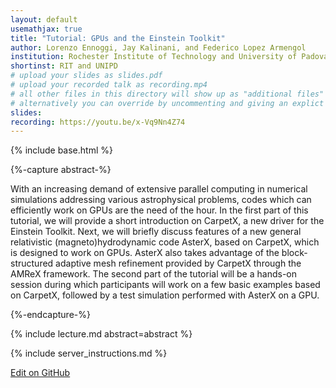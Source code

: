 ```yaml
---
layout: default
usemathjax: true
title: "Tutorial: GPUs and the Einstein Toolkit"
author: Lorenzo Ennoggi, Jay Kalinani, and Federico Lopez Armengol
institution: Rochester Institute of Technology and University of Padova 
shortinst: RIT and UNIPD
# upload your slides as slides.pdf
# upload your recorded talk as recording.mp4
# all other files in this directory will show up as "additional files"
# alternatively you can override by uncommenting and giving an explict URL:
slides: 
recording: https://youtu.be/x-Vq9Nn4Z74
---
```

{% include base.html %}

{%-capture abstract-%}

With an increasing demand of extensive parallel computing in numerical
simulations addressing various astrophysical problems, codes which can
efficiently work on GPUs are the need of the hour. In the first part
of this tutorial, we will provide a short introduction on CarpetX, a
new driver for the Einstein Toolkit. Next, we will briefly discuss
features of a new general relativistic (magneto)hydrodynamic code
AsterX, based on CarpetX, which is designed to work on GPUs. AsterX
also takes advantage of the block-structured adaptive mesh refinement
provided by CarpetX through the AMReX framework. The second part of
the tutorial will be a hands-on session during which participants will
work on a few basic examples based on CarpetX, followed by a test
simulation performed with AsterX on a GPU.

{%-endcapture-%}

<div class="col-xs-12" markdown="1">
{% include lecture.md abstract=abstract %}

{% include server_instructions.md %}

[Edit on GitHub](https://github.com/EinsteinToolkit/et2021uiuc/edit/master/{{page.path}})
</div>
